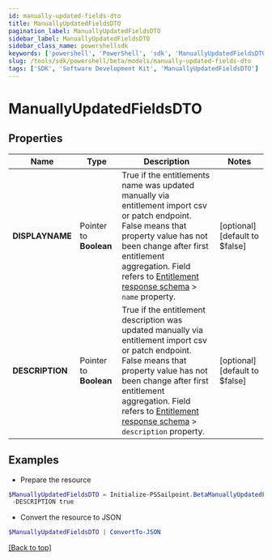```yaml
---
id: manually-updated-fields-dto
title: ManuallyUpdatedFieldsDTO
pagination_label: ManuallyUpdatedFieldsDTO
sidebar_label: ManuallyUpdatedFieldsDTO
sidebar_class_name: powershellsdk
keywords: ['powershell', 'PowerShell', 'sdk', 'ManuallyUpdatedFieldsDTO'] 
slug: /tools/sdk/powershell/beta/models/manually-updated-fields-dto
tags: ['SDK', 'Software Development Kit', 'ManuallyUpdatedFieldsDTO']
---
```



# ManuallyUpdatedFieldsDTO

## Properties

Name | Type | Description | Notes
------------ | ------------- | ------------- | -------------
**DISPLAYNAME** |  Pointer to **Boolean** | True if the entitlements name was updated manually via entitlement import csv or patch endpoint.  False means that property value has not been change after first entitlement aggregation. Field refers to [Entitlement response schema](https://developer.sailpoint.com/idn/api/beta/get-entitlement) > `name` property. | [optional] [default to $false]
**DESCRIPTION** |  Pointer to **Boolean** | True if the entitlement description was updated manually via entitlement import csv or patch endpoint.  False means that property value has not been change after first entitlement aggregation. Field refers to [Entitlement response schema](https://developer.sailpoint.com/idn/api/beta/get-entitlement) > `description` property. | [optional] [default to $false]

## Examples

- Prepare the resource
```powershell
$ManuallyUpdatedFieldsDTO = Initialize-PSSailpoint.BetaManuallyUpdatedFieldsDTO  -DISPLAYNAME true `
 -DESCRIPTION true
```

- Convert the resource to JSON
```powershell
$ManuallyUpdatedFieldsDTO | ConvertTo-JSON
```


[[Back to top]](#) 


